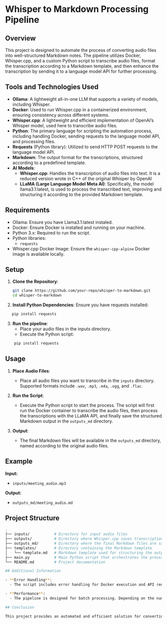 # Whisper to Markdown Processing Pipeline

## Overview

This project is designed to automate the process of converting audio files into well-structured Markdown notes. The pipeline utilizes Docker, Whisper.cpp, and a custom Python script to transcribe audio files, format the transcription according to a Markdown template, and then enhance the transcription by sending it to a language model API for further processing.

## Tools and Technologies Used

- **Ollama**: A lightweight all-in-one LLM that supports a variety of models, including Whisper.
- **Docker**: Used to run Whisper.cpp in a containerized environment, ensuring consistency across different systems.
- **Whisper.cpp**: A lightweight and efficient implementation of OpenAI’s Whisper model, used here to transcribe audio files.
- **Python**: The primary language for scripting the automation process, including handling Docker, sending requests to the language model API, and processing files.
- **Requests** (Python library): Utilized to send HTTP POST requests to the language model API.
- **Markdown**: The output format for the transcriptions, structured according to a predefined template.
- **AI Models**:
    - **Whisper.cpp**: Handles the transcription of audio files into text. It is a reduced version wrote in C++ of the original Whisper by OpenAI
    - **LLaMA (Large Language Model Meta AI)**: Specifically, the model llama3.1:latest, is used to process the transcribed text, improving and structuring it according to the provided Markdown template.

## Requirements

- Ollama: Ensure you have Llama3.1:latest instaled.
- Docker: Ensure Docker is installed and running on your machine.
- Python 3.x: Required to run the script.
- Python libraries:
  - `requests`
- Whisper.cpp Docker Image: Ensure the `whisper-cpp-alpine` Docker image is available locally.

## Setup

1. **Clone the Repository**:
   ```bash
   git clone https://github.com/your-repo/whisper-to-markdown.git
   cd whisper-to-markdown

2. **Install Python Dependencies**:
Ensure you have requests installed:
```bash
   pip install requests
```

3. **Run the pipeline**:
    - Place your audio files in the inputs directory.
    - Execute the Python script:
```bash
    pip install requests
```

## Usage

1. **Place Audio Files**:
   - Place all audio files you want to transcribe in the `inputs` directory. Supported formats include `.wav`, `.mp3`, `.m4a`, `.ogg`, and `.flac`.
   
2. **Run the Script**:
   - Execute the Python script to start the process. The script will first run the Docker container to transcribe the audio files, then process the transcriptions with the LLaMA API, and finally save the structured Markdown output in the `outputs_md` directory.

3. **Output**:
   - The final Markdown files will be available in the `outputs_md` directory, named according to the original audio files.

## Example

**Input:**

- `inputs/meeting_audio.mp3`

**Output:**

- `outputs_md/meeting_audio.md`

## Project Structure

```bash
.
├── inputs/           # Directory for input audio files
├── outputs/          # Directory where Whisper.cpp saves transcriptions
├── outputs_md/       # Directory where the final Markdown files are saved
├── templates/        # Directory containing the Markdown template
│   └── template.md   # Markdown template used for structuring the output
├── main.py           # Main Python script that orchestrates the process
└── README.md         # Project documentation

## Additional Information

- **Error Handling**:
  - The script includes error handling for Docker execution and API requests. If an error occurs during any part of the process, it will be logged, and the script will attempt to continue processing remaining files.

- **Performance**:
  - The pipeline is designed for batch processing. Depending on the number of audio files and their duration, the processing time may vary. The total execution time is displayed at the end of the process.

## Conclusion

This project provides an automated and efficient solution for converting audio transcriptions into structured Markdown documents, leveraging the power of Docker and advanced language models. It’s a versatile tool that can be adapted for various use cases, such as meeting notes, podcast transcriptions, or lecture summaries.